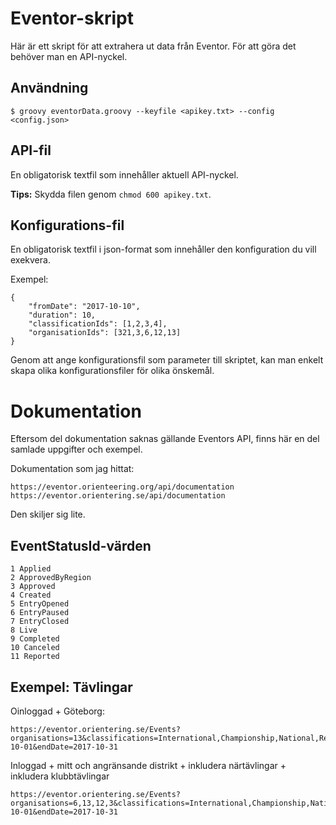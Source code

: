 # Eventor-skript

Här är ett skript för att extrahera ut data från Eventor. För att göra det behöver man en API-nyckel.

## Användning

    $ groovy eventorData.groovy --keyfile <apikey.txt> --config <config.json>

## API-fil

En obligatorisk textfil som innehåller aktuell API-nyckel.

**Tips:** Skydda filen genom `chmod 600 apikey.txt`.

## Konfigurations-fil

En obligatorisk textfil i json-format som innehåller den konfiguration du vill exekvera.

Exempel:

    {
        "fromDate": "2017-10-10",  
        "duration": 10,
        "classificationIds": [1,2,3,4],
        "organisationIds": [321,3,6,12,13]
    }

Genom att ange konfigurationsfil som parameter till skriptet, kan man enkelt skapa olika konfigurationsfiler för olika önskemål.

# Dokumentation

Eftersom del dokumentation saknas gällande Eventors API, finns här en del samlade uppgifter och exempel.

Dokumentation som jag hittat:

    https://eventor.orienteering.org/api/documentation
    https://eventor.orientering.se/api/documentation

Den skiljer sig lite. 

## EventStatusId-värden

    1 Applied
    2 ApprovedByRegion
    3 Approved
    4 Created
    5 EntryOpened
    6 EntryPaused
    7 EntryClosed
    8 Live
    9 Completed
    10 Canceled
    11 Reported

## Exempel: Tävlingar

Oinloggad + Göteborg:

    https://eventor.orientering.se/Events?organisations=13&classifications=International,Championship,National,Regional,Local,Club&mode=List&startDate=2017-10-01&endDate=2017-10-31

Inloggad + mitt och angränsande distrikt + inkludera närtävlingar + inkludera klubbtävlingar

    https://eventor.orientering.se/Events?organisations=6,13,12,3&classifications=International,Championship,National,Regional,Local,Club&mode=List&startDate=2017-10-01&endDate=2017-10-31




